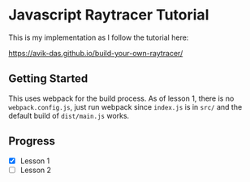 
# Javascript Raytracer Tutorial

This is my implementation as I follow the tutorial here:

https://avik-das.github.io/build-your-own-raytracer/

## Getting Started 

This uses webpack for the build process. 
As of lesson 1, there is no `webpack.config.js`, just run webpack since 
`index.js` is in `src/` and the default build of `dist/main.js` works.

## Progress

- [x] Lesson 1
- [ ] Lesson 2